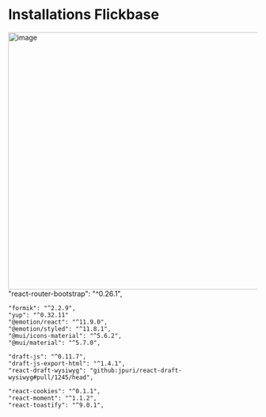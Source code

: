 # Installations Flickbase
<img width="520" alt="image" src="https://user-images.githubusercontent.com/56376002/209423582-b41d3535-479d-4f8a-a5b7-056515b06edb.png">
    "react-router-bootstrap": "^0.26.1",

    "formik": "^2.2.9",
    "yup": "^0.32.11"
    "@emotion/react": "^11.9.0",
    "@emotion/styled": "^11.8.1",
    "@mui/icons-material": "^5.6.2",
    "@mui/material": "^5.7.0",

    "draft-js": "^0.11.7",
    "draft-js-export-html": "^1.4.1",
    "react-draft-wysiwyg": "github:jpuri/react-draft-wysiwyg#pull/1245/head",

    "react-cookies": "^0.1.1",
    "react-moment": "^1.1.2",
    "react-toastify": "^9.0.1",


